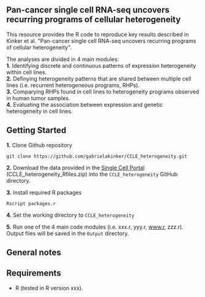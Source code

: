Pan-cancer single cell RNA-seq uncovers recurring programs of cellular heterogeneity
---------------------------------------------------------------------------------------

This resource provides the R code to reproduce key results described in Kinker et al. "Pan-cancer single cell RNA-seq uncovers recurring programs of cellular heterogeneity".

The analyses are divided in 4 main modules:  
**1.** Identifying discrete and continuous patterns of expression heterogeneity within cell lines.  
**2.** Definying heterogeneity patterns that are shared between multiple cell lines (i.e. recurrent heterogeneous programs, RHPs).  
**3.** Comparying RHPs found in cell lines to heterogeneity programs observed in human tumor samples.   
**4.** Evaluating the association between expression and genetic heterogeneity in cell lines. 

## Getting Started
**1.** Clone Github repository 
```
git clone https://github.com/gabrielakinker/CCLE_heterogeneity.git
```
**2.** Download the data provided in the [Single Cell Portal](https://singlecell.broadinstitute.org/single_cell/study/SCP542/pan-cancer-cell-line-heterogeneity) (CCLE_heterogeneity_Rfiles.zip) into the ``CCLE_heterogeneity`` GitHub directory. 

**3.** Install required R packages
```
Rscript packages.r
```
**4.** Set the working directory to ``CCLE_heterogeneity`` 

**5.** Run one of the 4 main code modules (i.e. xxx.r, yyy.r, www.r, zzz.r). Output files will be saved in the ``Output`` directory. 

## General notes

## **Requirements**

* R (tested in R version xxx).


